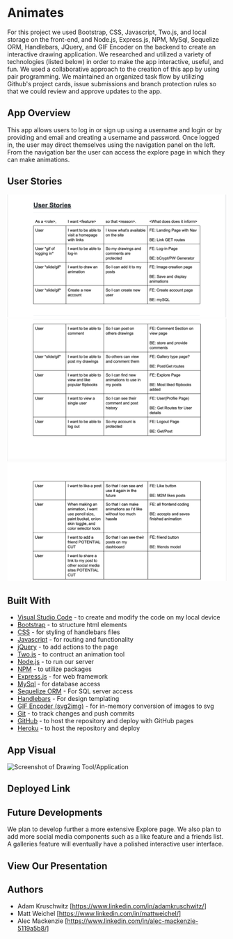# Animates

For this project we used Bootstrap, CSS, Javascript, Two.js, and local storage on the front-end, and Node.js, Express.js, NPM, MySql, Sequelize ORM, Handlebars, JQuery, and GIF Encoder on the backend to create an interactive drawing application. We researched and utilized a variety of technologies (listed below) in order to make the app interactive, useful, and fun. We used a collaborative approach to the creation of this app by using pair programming. We maintained an organized task flow by utilizing Github's project cards, issue submissions and branch protection rules so that we could review and approve updates to the app.

## App Overview

This app allows users to log in or sign up using a username and login or by providing and email and creating a username and password. Once logged in, the user may direct themselves using the navigation panel on the left. From the navigation bar the user can access the explore page in which they can make animations. 

## User Stories

<img src="/images/userstory1.png" alt="Screenshot of User Stories">  
<img src="/images/userstory2.png" alt="Screenshot of User Stories">  
<img src="/images/userstory3.png" alt="Screenshot of User Stories">  

## Built With

* [Visual Studio Code](https://code.visualstudio.com/) - to create and modify the code on my local device
* [Bootstrap](https://getbootstrap.com/) - to structure html elements
* [CSS](https://developer.mozilla.org/en-US/docs/Web/CSS) - for styling of handlebars files
* [Javascript](https://www.javascript.com/) - for routing and functionality
* [jQuery](https://jquery.com/) - to add actions to the page
* [Two.js](https://two.js.org/) - to contruct an animation tool
* [Node.js](https://nodejs.org/en/) - to run our server
* [NPM](https://www.npmjs.com/) - to utilize packages
* [Express.js](https://expressjs.com/) - for web framework
* [MySql](https://www.mysql.com/) - for database access
* [Sequelize ORM](https://sequelize.org/) - For SQL server access
* [Handlebars](https://handlebarsjs.com/) - For design templating
* [GIF Encoder (svg2img)](https://www.npmjs.com/package/svg2img) - for in-memory conversion of images to svg
* [Git](https://git-scm.com/) - to track changes and push commits
* [GitHub](github.com) - to host the repository and deploy with GitHub pages
* [Heroku](Heroku.com) - to host the repository and deploy 

## App Visual

<img src="" alt="Screenshot of Drawing Tool/Application"> 


## Deployed Link



## Future Developments

We plan to develop further a more extensive Explore page. We also plan to add more social media components such as a like feature and a friends list. A galleries feature will eventually have a polished interactive user interface. 

## View Our Presentation



## Authors

* Adam Kruschwitz [https://www.linkedin.com/in/adamkruschwitz/]
* Matt Weichel [https://www.linkedin.com/in/mattweichel/]
* Alec Mackenzie [https://www.linkedin.com/in/alec-mackenzie-5119a5b8/]
